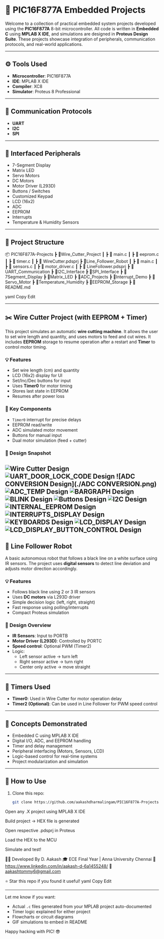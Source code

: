 # 🔧 PIC16F877A Embedded Projects

Welcome to a collection of practical embedded system projects developed using the **PIC16F877A** 8-bit microcontroller. All code is written in **Embedded C** using **MPLAB X IDE**, and simulations are designed in **Proteus Design Suite**. These projects showcase integration of peripherals, communication protocols, and real-world applications.

---

## ⚙️ Tools Used

- **Microcontroller**: PIC16F877A
- **IDE**: MPLAB X IDE
- **Compiler**: XC8
- **Simulator**: Proteus 8 Professional

---

## 🚀 Communication Protocols

- **UART**
- **I2C**
- **SPI**

---

## 🧩 Interfaced Peripherals

- 7-Segment Display
- Matrix LED
- Servo Motors
- DC Motors
- Motor Driver (L293D)
- Buttons / Switches
- Customized Keypad
- LCD (16x2)
- ADC
- EEPROM
- Interrupts
- Temperature & Humidity Sensors

---

## 📁 Project Structure

📦 PIC16F877A-Projects ┣ 📂Wire_Cutter_Project ┃ ┣ 📜 main.c ┃ ┣ 📜 eeprom.c ┃ ┣ 📜 timer.c ┃ ┣ 📜 WireCutter.pdsprj ┣ 📂Line_Follower_Robot ┃ ┣ 📜 main.c ┃ ┣ 📜 sensors.c ┃ ┣ 📜 motor_driver.c ┃ ┣ 📜 LineFollower.pdsprj ┣ 📂UART_Communication ┣ 📂I2C_Interface ┣ 📂SPI_Interface ┣ 📂7Segment_Display ┣ 📂Matrix_LED ┣ 📂ADC_Projects ┣ 📂Interrupt_Demo ┣ 📂Servo_Motor ┣ 📂Temperature_Humidity ┣ 📂EEPROM_Storage ┣ 📜 README.md

yaml
Copy
Edit

---

## ✂️ Wire Cutter Project (with EEPROM + Timer)

This project simulates an automatic **wire cutting machine**. It allows the user to set wire length and quantity, and uses motors to feed and cut wires. It includes **EEPROM** storage to resume operation after a restart and **Timer** to control motor timing.

### 💡 Features

- Set wire length (cm) and quantity
- LCD (16x2) display for UI
- Set/Inc/Dec buttons for input
- Uses **Timer0** for motor timing
- Stores last state in EEPROM
- Resumes after power loss

### 🧠 Key Components

- `Timer0` interrupt for precise delays
- EEPROM read/write
- ADC simulated motor movement
- Buttons for manual input
- Dual motor simulation (feed + cutter)

### 📸 Design Snapshot

![Wire Cutter Design](./wire_cutter_project.png)
![UART_DOOR_LOCK_CODE Design](./UART_DOOR_LOCK_CODE.png)
![ADC CONVERSION Design](./ADC CONVERSION.png)
![ADC_TEMP Design](./ADC_TEMP.png)
![BARGRAPH Design](./BARGRAPH.png)
![BLINK Design](./BLINK.png)
![Buttons Design](./Buttons.png)
![I2C Design](./I2C.png)
![INTERNAL_EEPROM Design](./INTERNAL_EEPROM.png)
![INTERRUPTS_DISPLAY Design](./INTERRUPTS_DISPLAY.png)
![KEYBOARDS Design](./KEYBOARDS.png)
![LCD_DISPLAY Design](./LCD_DISPLAY.png)
![LCD_DISPLAY_BUTTON_CONTROL Design](./LCD_DISPLAY_BUTTON_CONTROL.png)
---

## 🤖 Line Follower Robot

A basic autonomous robot that follows a black line on a white surface using IR sensors. The project uses **digital sensors** to detect line deviation and adjusts motor direction accordingly.

### 💡 Features

- Follows black line using 2 or 3 IR sensors
- Uses **DC motors** via L293D driver
- Simple decision logic (left, right, straight)
- Fast response using polling/interrupts
- Compact Proteus simulation

### 🔧 Design Overview

- **IR Sensors**: Input to PORTB
- **Motor Driver (L293D)**: Controlled by PORTC
- **Speed control**: Optional PWM (Timer2)
- Logic:
  - Left sensor active → turn left
  - Right sensor active → turn right
  - Center only active → move straight

---

## 🔧 Timers Used

- **Timer0**: Used in Wire Cutter for motor operation delay
- **Timer2 (Optional)**: Can be used in Line Follower for PWM speed control

---

## 🧠 Concepts Demonstrated

- Embedded C using MPLAB X IDE
- Digital I/O, ADC, and EEPROM handling
- Timer and delay management
- Peripheral interfacing (Motors, Sensors, LCD)
- Logic-based control for real-time systems
- Project modularization and simulation

---

## 📌 How to Use

1. Clone this repo:
   ```bash
   git clone https://github.com/aakashdharmalingam/PIC16F877A-Projects.git
Open any .X project using MPLAB X IDE

Build project → HEX file is generated

Open respective .pdsprj in Proteus

Load the HEX to the MCU

Simulate and test!

🧑‍💻 Developed By
D. Aakash
🎓 ECE Final Year | Anna University Chennai
🔗 https://www.linkedin.com/in/aakash-d-6a1455248/
📧 aakashtommy6@gmail.com

⭐ Star this repo if you found it useful!
yaml
Copy
Edit

---

Let me know if you want:
- Actual `.c` files generated from your MPLAB project auto-documented  
- Timer logic explained for either project  
- Flowcharts or circuit diagrams  
- GIF simulations to embed in README

Happy hacking with PIC! 😎
